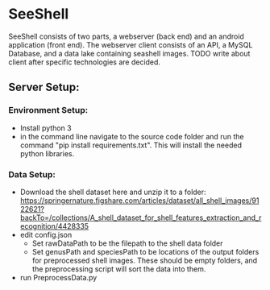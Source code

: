# SeeShell

SeeShell consists of two parts, a webserver (back end) and an android application (front end).  The webserver client consists of an API, a MySQL Database, and a data lake containing seashell images. TODO write about client after specific technologies are decided.

## Server Setup:
### Environment Setup:
  - Install python 3
  - in the command line navigate to the source code folder and run the command "pip install requirements.txt".  This will install the needed python libraries.

 ### Data Setup:
  - Download the shell dataset here and unzip it to a folder:
      https://springernature.figshare.com/articles/dataset/all_shell_images/9122621?backTo=/collections/A_shell_dataset_for_shell_features_extraction_and_recognition/4428335
  - edit config.json
    * Set rawDataPath to be the filepath to the shell data folder
    * Set genusPath and speciesPath to be locations of the output folders for preprocessed shell images.  These should be empty folders, and the preprocessing script will sort the data into them.
  - run PreprocessData.py
